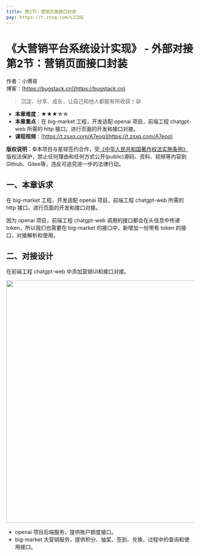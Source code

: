 ```yaml
---
title: 第2节：营销页面接口封装
pay: https://t.zsxq.com/L2ZdQ
---
```


# 《大营销平台系统设计实现》 - 外部对接 第2节：营销页面接口封装

作者：小傅哥
<br/>博客：[https://bugstack.cn](https://bugstack.cn)

>沉淀、分享、成长，让自己和他人都能有所收获！😄

- **本章难度**：★★★☆☆
- **本章重点**：在 big-market 工程，开发适配 openai 项目，前端工程 chatgpt-web 所需的 http 接口。进行页面的开发和接口对接。
- **课程视频**：[https://t.zsxq.com/A7eoq](https://t.zsxq.com/A7eoq)

**版权说明**：©本项目与星球签约合作，受[《中华人民共和国著作权法实施条例》](http://www.gov.cn/zhengce/2020-12/26/content_5573623.htm) 版权法保护，禁止任何理由和任何方式公开(public)源码、资料、视频等内容到Github、Gitee等，违反可追究进一步的法律行动。

## 一、本章诉求

在 big-market 工程，开发适配 openai 项目，前端工程 chatgpt-web 所需的 http 接口。进行页面的开发和接口对接。

因为 openai 项目，前端工程 chatgpt-web 调用的接口都会在头信息中传递 token，所以我们也需要在 big-market 的接口中，新增加一份带有 token 的接口，对接解析和使用。

## 二、对接设计

在前端工程 chatgpt-web 中添加营销UI和接口对接。

<div align="center">
    <img src="https://bugstack.cn/images/article/project/big-market/big-market-51-01.png" width="650px">
</div>

- openai 项目后端服务，提供账户额度接口。
- big-market 大营销服务，提供积分、抽奖、签到、兑换，过程中的查询和使用接口。
